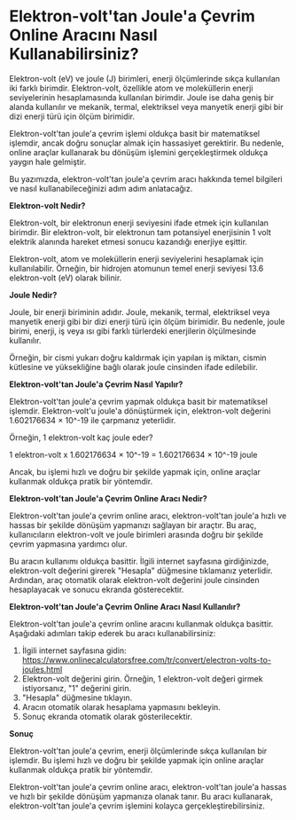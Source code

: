Elektron-volt'tan Joule'a Çevrim Online Aracını Nasıl Kullanabilirsiniz?
========================================================================

Elektron-volt (eV) ve joule (J) birimleri, enerji ölçümlerinde sıkça kullanılan iki farklı birimdir. Elektron-volt, özellikle atom ve moleküllerin enerji seviyelerinin hesaplamasında kullanılan birimdir. Joule ise daha geniş bir alanda kullanılır ve mekanik, termal, elektriksel veya manyetik enerji gibi bir dizi enerji türü için ölçüm birimidir.

Elektron-volt'tan joule'a çevrim işlemi oldukça basit bir matematiksel işlemdir, ancak doğru sonuçlar almak için hassasiyet gerektirir. Bu nedenle, online araçlar kullanarak bu dönüşüm işlemini gerçekleştirmek oldukça yaygın hale gelmiştir.

Bu yazımızda, elektron-volt'tan joule'a çevrim aracı hakkında temel bilgileri ve nasıl kullanabileceğinizi adım adım anlatacağız.

**Elektron-volt Nedir?**

Elektron-volt, bir elektronun enerji seviyesini ifade etmek için kullanılan birimdir. Bir elektron-volt, bir elektronun tam potansiyel enerjisinin 1 volt elektrik alanında hareket etmesi sonucu kazandığı enerjiye eşittir.

Elektron-volt, atom ve moleküllerin enerji seviyelerini hesaplamak için kullanılabilir. Örneğin, bir hidrojen atomunun temel enerji seviyesi 13.6 elektron-volt (eV) olarak bilinir.

**Joule Nedir?**

Joule, bir enerji biriminin adıdır. Joule, mekanik, termal, elektriksel veya manyetik enerji gibi bir dizi enerji türü için ölçüm birimidir. Bu nedenle, joule birimi, enerji, iş veya ısı gibi farklı türlerdeki enerjilerin ölçülmesinde kullanılır.

Örneğin, bir cismi yukarı doğru kaldırmak için yapılan iş miktarı, cismin kütlesine ve yüksekliğine bağlı olarak joule cinsinden ifade edilebilir.

**Elektron-volt'tan Joule'a Çevrim Nasıl Yapılır?**

Elektron-volt'tan joule'a çevrim yapmak oldukça basit bir matematiksel işlemdir. Elektron-volt'u joule'a dönüştürmek için, elektron-volt değerini 1.602176634 × 10^-19 ile çarpmanız yeterlidir.

Örneğin, 1 elektron-volt kaç joule eder?

1 elektron-volt x 1.602176634 × 10^-19 = 1.602176634 × 10^-19 joule

Ancak, bu işlemi hızlı ve doğru bir şekilde yapmak için, online araçlar kullanmak oldukça pratik bir yöntemdir.

**Elektron-volt'tan Joule'a Çevrim Online Aracı Nedir?**

Elektron-volt'tan joule'a çevrim online aracı, elektron-volt'tan joule'a hızlı ve hassas bir şekilde dönüşüm yapmanızı sağlayan bir araçtır. Bu araç, kullanıcıların elektron-volt ve joule birimleri arasında doğru bir şekilde çevrim yapmasına yardımcı olur.

Bu aracın kullanımı oldukça basittir. İlgili internet sayfasına girdiğinizde, elektron-volt değerini girerek "Hesapla" düğmesine tıklamanız yeterlidir. Ardından, araç otomatik olarak elektron-volt değerini joule cinsinden hesaplayacak ve sonucu ekranda gösterecektir.

**Elektron-volt'tan Joule'a Çevrim Online Aracı Nasıl Kullanılır?**

Elektron-volt'tan joule'a çevrim online aracını kullanmak oldukça basittir. Aşağıdaki adımları takip ederek bu aracı kullanabilirsiniz:

1. İlgili internet sayfasına gidin: <https://www.onlinecalculatorsfree.com/tr/convert/electron-volts-to-joules.html>
2. Elektron-volt değerini girin. Örneğin, 1 elektron-volt değeri girmek istiyorsanız, "1" değerini girin.
3. "Hesapla" düğmesine tıklayın.
4. Aracın otomatik olarak hesaplama yapmasını bekleyin.
5. Sonuç ekranda otomatik olarak gösterilecektir.

**Sonuç**

Elektron-volt'tan joule'a çevrim, enerji ölçümlerinde sıkça kullanılan bir işlemdir. Bu işlemi hızlı ve doğru bir şekilde yapmak için online araçlar kullanmak oldukça pratik bir yöntemdir.

Elektron-volt'tan joule'a çevrim online aracı, elektron-volt'tan joule'a hassas ve hızlı bir şekilde dönüşüm yapmanıza olanak tanır. Bu aracı kullanarak, elektron-volt'tan joule'a çevrim işlemini kolayca gerçekleştirebilirsiniz.